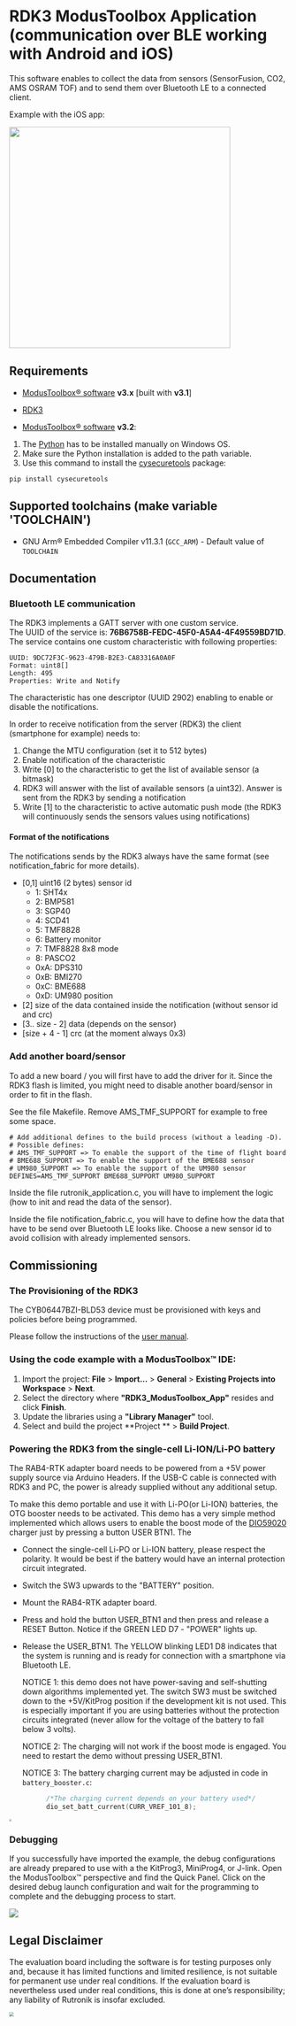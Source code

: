 # RDK3 ModusToolbox Application (communication over BLE working with Android and iOS)

This software enables to collect the data from sensors (SensorFusion, CO2, AMS OSRAM TOF) and to send them over Bluetooth LE to a connected client.

Example with the iOS app: 
<p>
<img src="images/tmf8828_values.PNG" height="400">
</p>

## Requirements

- [ModusToolbox® software](https://www.infineon.com/cms/en/design-support/tools/sdk/modustoolbox-software/) **v3.x** [built with **v3.1**]
- [RDK3](https://www.rutronik24.com/product/rutronik/rdk3/20820185.html)

- [ModusToolbox® software](https://www.infineon.com/cms/en/design-support/tools/sdk/modustoolbox-software/) **v3.2**: 

1. The [Python](https://www.python.org/) has to be installed manually on Windows OS.
2. Make sure the Python installation is added to the path variable. 
3. Use this command to install the [cysecuretools](https://pypi.org/project/cysecuretools/) package:

```
pip install cysecuretools
```

## Supported toolchains (make variable 'TOOLCHAIN')

- GNU Arm&reg; Embedded Compiler v11.3.1 (`GCC_ARM`) - Default value of `TOOLCHAIN`

## Documentation

### Bluetooth LE communication
The RDK3 implements a GATT server with one custom service.<br/>
The UUID of the service is: <b>76B6758B-FEDC-45F0-A5A4-4F49559BD71D</b>.<br/>
The service contains one custom characteristic with following properties:

    UUID: 9DC72F3C-9623-479B-B2E3-CA83316A0A0F
    Format: uint8[]
    Length: 495
    Properties: Write and Notify

The characteristic has one descriptor (UUID 2902) enabling to enable or disable the notifications.

In order to receive notification from the server (RDK3) the client (smartphone for example) needs to:

1. Change the MTU configuration (set it to 512 bytes)
2. Enable notification of the characteristic
3. Write [0] to the characteristic to get the list of available sensor (a bitmask)
4. RDK3 will answer with the list of available sensors (a uint32). Answer is sent from the RDK3 by sending a notification
5. Write [1] to the characteristic to active automatic push mode (the RDK3 will continuously sends the sensors values using notifications)

#### Format of the notifications
The notifications sends by the RDK3 always have the same format (see notification_fabric for more details).
- [0,1] uint16 (2 bytes) sensor id
    - 1: SHT4x
    - 2: BMP581
    - 3: SGP40
    - 4: SCD41
    - 5: TMF8828
    - 6: Battery monitor
    - 7: TMF8828 8x8 mode
    - 8: PASCO2
    - 0xA: DPS310
    - 0xB: BMI270
    - 0xC: BME688
    - 0xD: UM980 position
- [2] size of the data contained inside the notification (without sensor id and crc)
- [3.. size - 2] data (depends on the sensor)
- [size + 4 - 1] crc (at the moment always 0x3)


### Add another board/sensor
To add a new board / you will first have to add the driver for it. Since the RDK3 flash is limited, you might need to disable another board/sensor in order to fit in the flash.

See the file Makefile. Remove AMS_TMF_SUPPORT for example to free some space.
    
    # Add additional defines to the build process (without a leading -D).
    # Possible defines: 
    # AMS_TMF_SUPPORT => To enable the support of the time of flight board
    # BME688_SUPPORT => To enable the support of the BME688 sensor 
    # UM980_SUPPORT => To enable the support of the UM980 sensor
    DEFINES=AMS_TMF_SUPPORT BME688_SUPPORT UM980_SUPPORT

Inside the file rutronik_application.c, you will have to implement the logic (how to init and read the data of the sensor).

Inside the file notification_fabric.c, you will have to define how the data that have to be send over Bluetooth LE looks like. Choose a new sensor id to avoid collision with already implemented sensors.

## Commissioning
### The Provisioning of the RDK3

The CYB06447BZI-BLD53 device must be provisioned with keys and policies before being programmed.

Please follow the instructions of the [user manual](https://github.com/RutronikSystemSolutions/RDK3_Documents/blob/main/RDK3_user's_manual.pdf).

### Using the code example with a ModusToolbox™ IDE:

1. Import the project: **File** > **Import...** > **General** > **Existing Projects into Workspace** > **Next**.
2. Select the directory where **"RDK3_ModusToolbox_App"** resides and click  **Finish**.
3. Update the libraries using a **"Library Manager"** tool.
4. Select and build the project **Project ** > **Build Project**.

### Powering the RDK3 from the single-cell Li-ION/Li-PO battery

The RAB4-RTK adapter board needs to be powered from a +5V power supply source via Arduino Headers. If the USB-C cable is connected with RDK3 and PC, the power is already supplied without any additional setup. 

To make this demo portable and use it with Li-PO(or Li-ION) batteries, the OTG booster needs to be activated. This demo has a very simple method implemented which allows users to enable the boost mode of the [DIO59020](https://www.dioo.com/uploads/product/20210520/9fdd66c936d397ab75a4638578b09190.pdf) charger just by pressing a button USER BTN1. The 

- Connect the single-cell Li-PO or Li-ION battery, please respect the polarity. It would be best if the battery would have an internal protection circuit integrated.

- Switch the SW3 upwards to the "BATTERY" position.

- Mount the RAB4-RTK adapter board.

- Press and hold the button USER_BTN1 and then press and release a RESET Button. Notice if the GREEN LED D7 - "POWER" lights up.

- Release the USER_BTN1. The YELLOW blinking LED1 D8 indicates that the system is running and is ready for connection with a smartphone via Bluetooth LE. 

  NOTICE 1: this demo does not have power-saving and self-shutting down algorithms implemented yet. The switch SW3 must be switched down to the +5V/KitProg position if the development kit is not used. This is especially important if you are using batteries without the protection circuits integrated (never allow for the voltage of the battery to fall below 3 volts).

  NOTICE 2: The charging will not work if the boost mode is engaged. You need to restart the demo without pressing USER_BTN1.

  NOTICE 3: The battery charging current may be adjusted in code in `battery_booster.c`:

  ```c
      	/*The charging current depends on your battery used*/
      	dio_set_batt_current(CURR_VREF_101_8);
  ```

<img src="images/batt_supply.jpg" style="zoom:25%;" />

### Debugging

If you successfully have imported the example, the debug configurations are already prepared to use with a the KitProg3, MiniProg4, or J-link. Open the ModusToolbox™ perspective and find the Quick Panel. Click on the desired debug launch configuration and wait for the programming to complete and the debugging process to start.

<img src="images/debug_start.png" style="zoom:100%;" />

## Legal Disclaimer

The evaluation board including the software is for testing purposes only and, because it has limited functions and limited resilience, is not suitable for permanent use under real conditions. If the evaluation board is nevertheless used under real conditions, this is done at one’s responsibility; any liability of Rutronik is insofar excluded. 

<img src="images/rutronik.png" style="zoom:50%;" />



